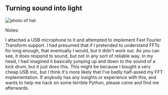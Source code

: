 ## Turning sound into light

![photo of hat](/emf-2024/assets/dazzler.jpg)

Notes:

I attached a USB microphone to it and attempted to implement Fast Fourier Transform support. I had presumed that if I pretended to understand FFTs for long enough, that eventually I would, but it didn't work out. As you can see, it does respond to sound, but not in any sort of reliable way. In my head, I had imagined it basically jumping up and down to the sound of a kick drum, but it just does this. This might be because I bought a very cheap USB mic, but I think it's more likely that I've badly half-assed my FFT implementation. If anybody has any insights or experience with this, and wants to help me hack on some terrible Python, please come and find me afterwards.
